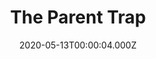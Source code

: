 ---
title: "The Parent Trap"
year: 1998
date: 2020-05-13T00:00:04.000Z
permalink: /almanac/movies/2020-05-13-the-parent-trap/index.html
link: https://letterboxd.com/rknightuk/film/the-parent-trap-1998/
rating: 3
---
